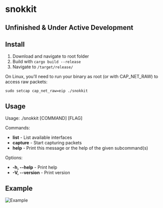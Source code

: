 # snokkit
## Unfinished & Under Active Development

## Install

1. Download and navigate to root folder
2. Build with ```cargo build --release```
3. Navigate to ```/target/release/```

On Linux, you’ll need to run your binary as root (or with CAP_NET_RAW) to access raw packets:

```sudo setcap cap_net_raw=eip ./snokkit```

## Usage

Usage: ./snokkit [COMMAND] [FLAG]

Commands:
<ul>
    <li><b>list</b> - List available interfaces</li>
    <li><b>capture</b> - Start capturing packets</li>
    <li><b>help</b> - Print this message or the help of the given subcommand(s)</li>
</ul>

Options:
<ul>
    <li><b>-h, --help</b> - Print help</li>
    <li><b>-V, --version</b> - Print version</li>
</ul>


## Example

![Example](img/example.png)
